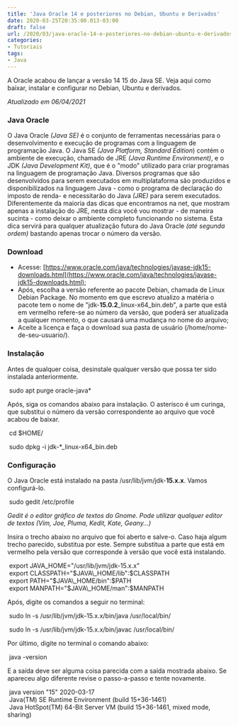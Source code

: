 ```yaml
---
title: 'Java Oracle 14 e posteriores no Debian, Ubuntu e Derivados'
date: 2020-03-25T20:35:00.013-03:00
draft: false
url: /2020/03/java-oracle-14-e-posteriores-no-debian-ubuntu-e-derivados.html
categories:
- Tutoriais
tags: 
- Java
---
```


A Oracle acabou de lançar a versão 14 15 do Java SE. Veja aqui como baixar, instalar e configurar no Debian, Ubuntu e derivados.  
  
_Atualizado em 06/04/2021_


### Java Oracle  

  
O Java Oracle _(Java SE)_ é o conjunto de ferramentas necessárias para o desenvolvimento e execução de programas com a linguagem de programação Java. O Java SE _(Java Platform, Standard Edition_) contém o ambiente de execução, chamado de JRE _(Java Runtime Environment)_, e o JDK _(Java Development Kit)_, que é o "modo" utilizado para criar programas na linguagem de programação Java. Diversos programas que são desenvolvidos para serem executados em multiplataforma são produzidos e disponibilizados na linguagem Java - como o programa de declaração do imposto de renda- e necessitarão do Java _(JRE)_ para serem executados.  
Diferentemente da maioria das dicas que encontramos na net, que mostram apenas a instalação do JRE, nesta dica você vou mostrar - de maneira sucinta - como deixar o ambiente completo funcionando no sistema. Esta dica servirá para qualquer atualização futura do Java Oracle _(até segunda ordem)_ bastando apenas trocar o número da versão.  
  

### Download

*   Acesse: [https://www.oracle.com/java/technologies/javase-jdk15-downloads.html](https://www.oracle.com/java/technologies/javase-jdk15-downloads.html);
*   Após, escolha a versão referente ao pacote Debian, chamada de Linux Debian Package. No momento em que escrevo atualizo a matéria o pacote tem o nome de "jdk-**15.0.2**\_linux-x64\_bin.deb", a parte que está em vermelho refere-se ao número da versão, que poderá ser atualizada a qualquer momento, o que causará uma mudança no nome do arquivo;
*   Aceite a licença e faça o download sua pasta de usuário (/home/nome-de-seu-usuario/).

### Instalação

  
Antes de qualquer coisa, desinstale qualquer versão que possa ter sido instalada anteriormente.  
  

  

 sudo apt purge oracle-java\*

  
Após, siga os comandos abaixo para instalação. O asterisco é um curinga, que substitui o número da versão correspondente ao arquivo que você acabou de baixar.  
  

  

 cd $HOME/

 sudo dpkg -i jdk-\*\_linux-x64\_bin.deb

  

### Configuração

  
O Java Oracle está instalado na pasta /usr/lib/jvm/jdk-**15.x.x**. Vamos configurá-lo.  
  

  

 sudo gedit /etc/profile

_Gedit é o editor gráfico de textos do Gnome. Pode utilizar qualquer editor de textos (Vim, Joe, Pluma, Kedit, Kate, Geany...)_  
  
Insira o trecho abaixo no arquivo que foi aberto e salve-o. Caso haja algum trecho parecido, substitua por este. Sempre substitua a parte que está em vermelho pela versão que corresponde à versão que você está instalando.  
  

 export JAVA\_HOME="/usr/lib/jvm/jdk-15.x.x"  
 export CLASSPATH="$JAVA\_HOME/lib":$CLASSPATH  
 export PATH="$JAVA\_HOME/bin":$PATH  
 export MANPATH="$JAVA\_HOME/man":$MANPATH

  
Após, digite os comandos a seguir no terminal:  
  

  

 sudo ln -s /usr/lib/jvm/jdk-15.x.x/bin/java /usr/local/bin/

 sudo ln -s /usr/lib/jvm/jdk-15.x.x/bin/javac /usr/local/bin/

  
Por último, digite no terminal o comando abaixo:  
  

  

 java -version

  
E a saída deve ser alguma coisa parecida com a saída mostrada abaixo. Se apareceu algo diferente revise o passo-a-passo e tente novamente.  
  

  

 java version "15" 2020-03-17  
 Java(TM) SE Runtime Environment (build 15+36-1461)  
 Java HotSpot(TM) 64-Bit Server VM (build 15+36-1461, mixed mode, sharing)
